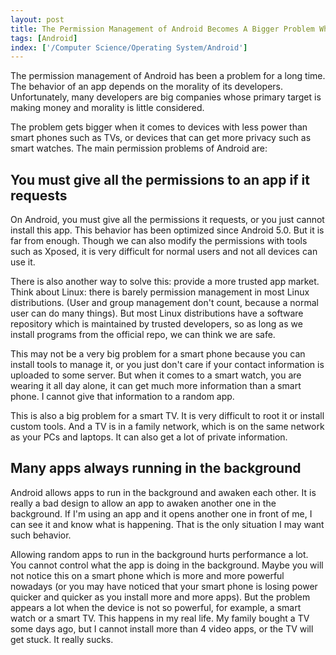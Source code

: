 ```yaml
---
layout: post
title: The Permission Management of Android Becomes A Bigger Problem When It Comes to Wearable Devices and TV
tags: [Android]
index: ['/Computer Science/Operating System/Android']
---
```


The permission management of Android has been a problem for a long time. The behavior of an app depends on the morality of its developers. Unfortunately, many developers are big companies whose primary target is making money and morality is little considered.

The problem gets bigger when it comes to devices with less power than smart phones such as TVs, or devices that can get more privacy such as smart watches. The main permission problems of Android are:

## You must give all the permissions to an app if it requests

On Android, you must give all the permissions it requests, or you just cannot install this app. This behavior has been optimized since Android 5.0. But it is far from enough. Though we can also modify the permissions with tools such as Xposed, it is very difficult for normal users and not all devices can use it.

There is also another way to solve this: provide a more trusted app market. Think about Linux: there is barely permission management in most Linux distributions. (User and group management don't count, because a normal user can do many things). But most Linux distributions have a software repository which is maintained by trusted developers, so as long as we install programs from the official repo, we can think we are safe.

This may not be a very big problem for a smart phone because you can install tools to manage it, or you just don't care if your contact information is uploaded to some server. But when it comes to a smart watch, you are wearing it all day alone, it can get much more information than a smart phone. I cannot give that information to a random app.

This is also a big problem for a smart TV. It is very difficult to root it or install custom tools. And a TV is in a family network, which is on the same network as your PCs and laptops. It can also get a lot of private information.


## Many apps always running in the background

Android allows apps to run in the background and awaken each other. It is really a bad design to allow an app to awaken another one in the background. If I'm using an app and it opens another one in front of me, I can see it and know what is happening. That is the only situation I may want such behavior.

Allowing random apps to run in the background hurts performance a lot. You cannot control what the app is doing in the background. Maybe you will not notice this on a smart phone which is more and more powerful nowadays (or you may have noticed that your smart phone is losing power quicker and quicker as you install more and more apps). But the problem appears a lot when the device is not so powerful, for example, a smart watch or a smart TV. This happens in my real life. My family bought a TV some days ago, but I cannot install more than 4 video apps, or the TV will get stuck. It really sucks.
